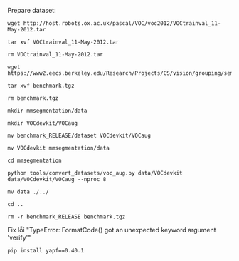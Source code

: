 Prepare dataset:

```
wget http://host.robots.ox.ac.uk/pascal/VOC/voc2012/VOCtrainval_11-May-2012.tar

tar xvf VOCtrainval_11-May-2012.tar

rm VOCtrainval_11-May-2012.tar

wget https://www2.eecs.berkeley.edu/Research/Projects/CS/vision/grouping/semantic_contours/benchmark.tgz

tar xvf benchmark.tgz

rm benchmark.tgz

mkdir mmsegmentation/data

mkdir VOCdevkit/VOCaug

mv benchmark_RELEASE/dataset VOCdevkit/VOCaug

mv VOCdevkit mmsegmentation/data

cd mmsegmentation

python tools/convert_datasets/voc_aug.py data/VOCdevkit data/VOCdevkit/VOCaug --nproc 8

mv data ./../

cd ..

rm -r benchmark_RELEASE benchmark.tgz
```
Fix lỗi "TypeError: FormatCode() got an unexpected keyword argument 'verify'"

`pip install yapf==0.40.1`
